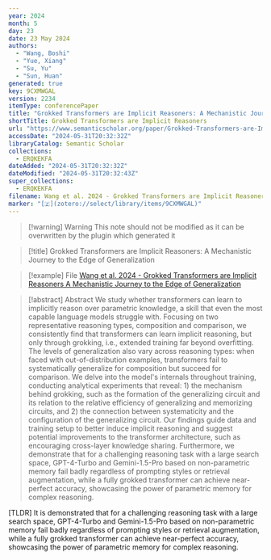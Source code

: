 ```yaml
---
year: 2024
month: 5
day: 23
date: 23 May 2024
authors:
  - "Wang, Boshi"
  - "Yue, Xiang"
  - "Su, Yu"
  - "Sun, Huan"
generated: true
key: 9CXMWGAL
version: 2234
itemType: conferencePaper
title: "Grokked Transformers are Implicit Reasoners: A Mechanistic Journey to the Edge of Generalization"
shortTitle: Grokked Transformers are Implicit Reasoners
url: "https://www.semanticscholar.org/paper/Grokked-Transformers-are-Implicit-Reasoners%3A-A-to-Wang-Yue/5b1120f547d3969afc49b4a094e874d568e53aca"
accessDate: "2024-05-31T20:32:32Z"
libraryCatalog: Semantic Scholar
collections:
  - ERQKEKFA
dateAdded: "2024-05-31T20:32:32Z"
dateModified: "2024-05-31T20:32:43Z"
super_collections:
  - ERQKEKFA
filename: Wang et al. 2024 - Grokked Transformers are Implicit Reasoners A Mechanistic Journey to the Edge of Generalization
marker: "[🇿](zotero://select/library/items/9CXMWGAL)"
---
```


>[!warning] Warning
> This note should not be modified as it can be overwritten by the plugin which generated it

> [!title] Grokked Transformers are Implicit Reasoners: A Mechanistic Journey to the Edge of Generalization

> [!example] File
> [Wang et al. 2024 - Grokked Transformers are Implicit Reasoners A Mechanistic Journey to the Edge of Generalization](Wang%20et%20al.%202024%20-%20Grokked%20Transformers%20are%20Implicit%20Reasoners%20A%20Mechanistic%20Journey%20to%20the%20Edge%20of%20Generalization.pdf)

> [!abstract] Abstract
> We study whether transformers can learn to implicitly reason over parametric knowledge, a skill that even the most capable language models struggle with. Focusing on two representative reasoning types, composition and comparison, we consistently find that transformers can learn implicit reasoning, but only through grokking, i.e., extended training far beyond overfitting. The levels of generalization also vary across reasoning types: when faced with out-of-distribution examples, transformers fail to systematically generalize for composition but succeed for comparison. We delve into the model's internals throughout training, conducting analytical experiments that reveal: 1) the mechanism behind grokking, such as the formation of the generalizing circuit and its relation to the relative efficiency of generalizing and memorizing circuits, and 2) the connection between systematicity and the configuration of the generalizing circuit. Our findings guide data and training setup to better induce implicit reasoning and suggest potential improvements to the transformer architecture, such as encouraging cross-layer knowledge sharing. Furthermore, we demonstrate that for a challenging reasoning task with a large search space, GPT-4-Turbo and Gemini-1.5-Pro based on non-parametric memory fail badly regardless of prompting styles or retrieval augmentation, while a fully grokked transformer can achieve near-perfect accuracy, showcasing the power of parametric memory for complex reasoning.

[TLDR] It is demonstrated that for a challenging reasoning task with a large search space, GPT-4-Turbo and Gemini-1.5-Pro based on non-parametric memory fail badly regardless of prompting styles or retrieval augmentation, while a fully grokked transformer can achieve near-perfect accuracy, showcasing the power of parametric memory for complex reasoning.

